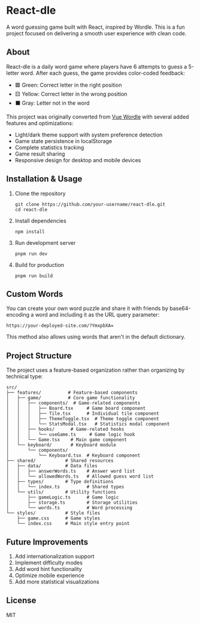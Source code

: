 # React-dle

A word guessing game built with React, inspired by Wordle. This is a fun project focused on delivering a smooth user experience with clean code.

## About

React-dle is a daily word game where players have 6 attempts to guess a 5-letter word. After each guess, the game provides color-coded feedback:
- 🟩 Green: Correct letter in the right position
- 🟨 Yellow: Correct letter in the wrong position
- ⬛ Gray: Letter not in the word

This project was originally converted from [Vue Wordle](https://github.com/yyx990803/vue-wordle) with several added features and optimizations:
- Light/dark theme support with system preference detection
- Game state persistence in localStorage
- Complete statistics tracking
- Game result sharing
- Responsive design for desktop and mobile devices

## Installation & Usage

1. Clone the repository
   ```
   git clone https://github.com/your-username/react-dle.git
   cd react-dle
   ```

2. Install dependencies
   ```
   npm install
   ```

3. Run development server
   ```
   pnpm run dev
   ```

4. Build for production
   ```
   pnpm run build
   ```

## Custom Words

You can create your own word puzzle and share it with friends by base64-encoding a word and including it as the URL query parameter:
```
https://your-deployed-site.com/?YmxpbXA=
```

This method also allows using words that aren't in the default dictionary.

## Project Structure

The project uses a feature-based organization rather than organizing by technical type:

```
src/
├── features/          # Feature-based components
│   ├── game/          # Core game functionality
│   │   ├── components/  # Game-related components
│   │   │   ├── Board.tsx     # Game board component
│   │   │   ├── Tile.tsx      # Individual tile component
│   │   │   ├── ThemeToggle.tsx  # Theme toggle component
│   │   │   └── StatsModal.tsx   # Statistics modal component
│   │   ├── hooks/      # Game-related hooks
│   │   │   └── useGame.ts     # Game logic hook
│   │   └── Game.tsx    # Main game component
│   └── keyboard/       # Keyboard module
│       └── components/
│           └── Keyboard.tsx  # Keyboard component
├── shared/           # Shared resources
│   ├── data/         # Data files
│   │   ├── answerWords.ts    # Answer word list
│   │   └── allowedWords.ts   # Allowed guess word list
│   ├── types/        # Type definitions
│   │   └── index.ts          # Shared types
│   └── utils/        # Utility functions
│       ├── gameLogic.ts      # Game logic
│       ├── storage.ts        # Storage utilities
│       └── words.ts          # Word processing
└── styles/           # Style files
    ├── game.css      # Game styles
    └── index.css     # Main style entry point
```

## Future Improvements

1. Add internationalization support
2. Implement difficulty modes
3. Add word hint functionality
4. Optimize mobile experience
5. Add more statistical visualizations

## License

MIT